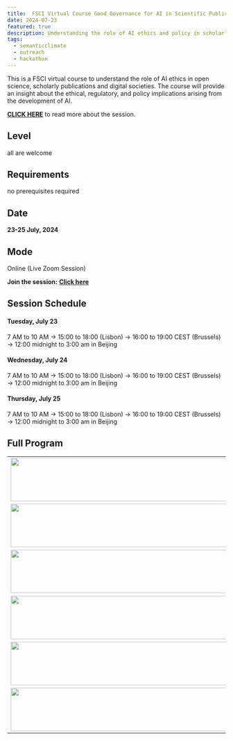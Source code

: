 ```yaml
---
title:  FSCI Virtual Course Good Governance for AI in Scientific Publications
date: 2024-07-23
featured: true
description: Understanding the role of AI ethics and policy in scholarly publications
tags:
  - semanticclimate
  - outreach
  - hackathon
---
```


This is a FSCI virtual course to understand the role of AI ethics in open science, scholarly publications and digital societies. The course will provide an insight about the ethical, regulatory, and policy implications arising from the development of AI.

[**CLICK HERE**](https://drive.google.com/file/d/1xs2WBSNU7rB8IS3A-eXwfndDR2vjgRgF/view?usp=sharing) to read more about the session.

## Level

all are welcome

## Requirements

no prerequisites required

## Date 

**23-25 July, 2024** 

## Mode

Online (Live Zoom Session)

**Join the session:** [**Click here**](https://notredame.zoom.us/j/93036755121?pwd=hK7AnU5nT3tmJYnaDJjDRcvcee2aDU.1)


## Session Schedule

#### Tuesday, July 23

7 AM to 10 AM → 15:00 to 18:00 (Lisbon) → 16:00 to 19:00 CEST (Brussels) → 12:00 midnight to 3:00 am in Beijing

#### Wednesday, July 24

7 AM to 10 AM → 15:00 to 18:00 (Lisbon) → 16:00 to 19:00 CEST (Brussels) → 12:00 midnight to 3:00 am in Beijing

#### Thursday, July 25

7 AM to 10 AM → 15:00 to 18:00 (Lisbon) → 16:00 to 19:00 CEST (Brussels) → 12:00 midnight to 3:00 am in Beijing


## Full Program

<table>
  <tr>
    <td>
      <img src='{{ "/static/img/session1.jpg" | url }}' width="500" height="100">
    </td>
  </tr>
  <tr>
    <td>
      <img src='{{ "/static/img/session2.jpg" | url }}' width="500" height="100">
    </td>
  </tr>
  <tr>
    <td>
      <img src='{{ "/static/img/session3.jpg" | url }}' width="500" height="100">
    </td>
  </tr>
  <tr>
    <td>
      <img src='{{ "/static/img/session4.jpg" | url }}' width="500" height="100">
    </td>
  </tr>
  <tr>
    <td>
      <img src='{{ "/static/img/session5.jpg" | url }}' width="500" height="100">
    </td>
  </tr>
  <tr>
    <td>
      <img src='{{ "/static/img/session6.jpg" | url }}' width="500" height="100">
    </td>
  </tr>
</table>






